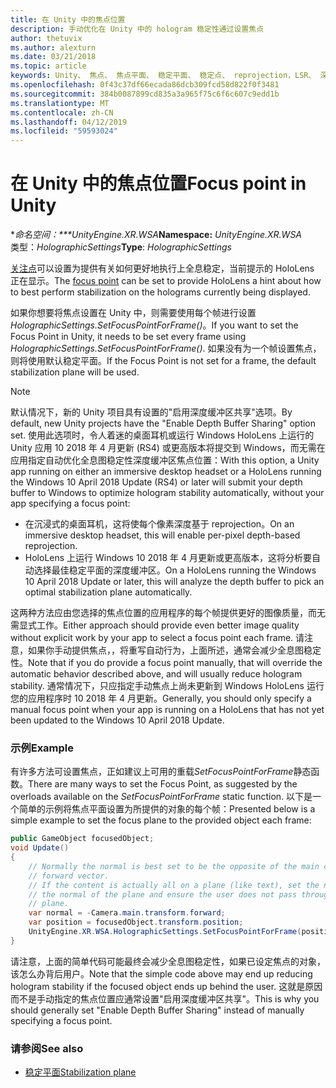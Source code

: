 ```yaml
---
title: 在 Unity 中的焦点位置
description: 手动优化在 Unity 中的 hologram 稳定性通过设置焦点
author: thetuvix
ms.author: alexturn
ms.date: 03/21/2018
ms.topic: article
keywords: Unity、 焦点、 焦点平面、 稳定平面、 稳定点、 reprojection，LSR、 深度缓冲区
ms.openlocfilehash: 0f43c37df66ecada86dcb309fcd58d822f0f3481
ms.sourcegitcommit: 384b0087899cd835a3a965f75c6f6c607c9edd1b
ms.translationtype: MT
ms.contentlocale: zh-CN
ms.lasthandoff: 04/12/2019
ms.locfileid: "59593024"
---
```

# <a name="focus-point-in-unity"></a><span data-ttu-id="19b24-104">在 Unity 中的焦点位置</span><span class="sxs-lookup"><span data-stu-id="19b24-104">Focus point in Unity</span></span>

<span data-ttu-id="19b24-105">\**命名空间：\*\*\*UnityEngine.XR.WSA*</span><span class="sxs-lookup"><span data-stu-id="19b24-105">**Namespace:** *UnityEngine.XR.WSA*</span></span><br>
<span data-ttu-id="19b24-106">类型：*HolographicSettings*</span><span class="sxs-lookup"><span data-stu-id="19b24-106">**Type**: *HolographicSettings*</span></span>

<span data-ttu-id="19b24-107">[关注点](hologram-stability.md#stabilization-plane)可以设置为提供有关如何更好地执行上全息稳定，当前提示的 HoloLens 正在显示。</span><span class="sxs-lookup"><span data-stu-id="19b24-107">The [focus point](hologram-stability.md#stabilization-plane) can be set to provide HoloLens a hint about how to best perform stabilization on the holograms currently being displayed.</span></span>

<span data-ttu-id="19b24-108">如果你想要将焦点设置在 Unity 中，则需要使用每个帧进行设置*HolographicSettings.SetFocusPointForFrame()*。</span><span class="sxs-lookup"><span data-stu-id="19b24-108">If you want to set the Focus Point in Unity, it needs to be set every frame using *HolographicSettings.SetFocusPointForFrame()*.</span></span> <span data-ttu-id="19b24-109">如果没有为一个帧设置焦点，则将使用默认稳定平面。</span><span class="sxs-lookup"><span data-stu-id="19b24-109">If the Focus Point is not set for a frame, the default stabilization plane will be used.</span></span>

> [!NOTE]
> <span data-ttu-id="19b24-110">默认情况下，新的 Unity 项目具有设置的"启用深度缓冲区共享"选项。</span><span class="sxs-lookup"><span data-stu-id="19b24-110">By default, new Unity projects have the "Enable Depth Buffer Sharing" option set.</span></span>  <span data-ttu-id="19b24-111">使用此选项时，令人着迷的桌面耳机或运行 Windows HoloLens 上运行的 Unity 应用 10 2018 年 4 月更新 (RS4) 或更高版本将提交到 Windows，而无需在应用指定自动优化全息图稳定性深度缓冲区焦点位置：</span><span class="sxs-lookup"><span data-stu-id="19b24-111">With this option, a Unity app running on either an immersive desktop headset or a HoloLens running the Windows 10 April 2018 Update (RS4) or later will submit your depth buffer to Windows to optimize hologram stability automatically, without your app specifying a focus point:</span></span>
> * <span data-ttu-id="19b24-112">在沉浸式的桌面耳机，这将使每个像素深度基于 reprojection。</span><span class="sxs-lookup"><span data-stu-id="19b24-112">On an immersive desktop headset, this will enable per-pixel depth-based reprojection.</span></span>
> * <span data-ttu-id="19b24-113">HoloLens 上运行 Windows 10 2018 年 4 月更新或更高版本，这将分析要自动选择最佳稳定平面的深度缓冲区。</span><span class="sxs-lookup"><span data-stu-id="19b24-113">On a HoloLens running the Windows 10 April 2018 Update or later, this will analyze the depth buffer to pick an optimal stabilization plane automatically.</span></span>
>
> <span data-ttu-id="19b24-114">这两种方法应由您选择的焦点位置的应用程序的每个帧提供更好的图像质量，而无需显式工作。</span><span class="sxs-lookup"><span data-stu-id="19b24-114">Either approach should provide even better image quality without explicit work by your app to select a focus point each frame.</span></span>  <span data-ttu-id="19b24-115">请注意，如果你手动提供焦点，，将重写自动行为，上面所述，通常会减少全息图稳定性。</span><span class="sxs-lookup"><span data-stu-id="19b24-115">Note that if you do provide a focus point manually, that will override the automatic behavior described above, and will usually reduce hologram stability.</span></span>  <span data-ttu-id="19b24-116">通常情况下，只应指定手动焦点上尚未更新到 Windows HoloLens 运行您的应用程序时 10 2018 年 4 月更新。</span><span class="sxs-lookup"><span data-stu-id="19b24-116">Generally, you should only specify a manual focus point when your app is running on a HoloLens that has not yet been updated to the Windows 10 April 2018 Update.</span></span>

### <a name="example"></a><span data-ttu-id="19b24-117">示例</span><span class="sxs-lookup"><span data-stu-id="19b24-117">Example</span></span>

<span data-ttu-id="19b24-118">有许多方法可设置焦点，正如建议上可用的重载*SetFocusPointForFrame*静态函数。</span><span class="sxs-lookup"><span data-stu-id="19b24-118">There are many ways to set the Focus Point, as suggested by the overloads available on the *SetFocusPointForFrame* static function.</span></span> <span data-ttu-id="19b24-119">以下是一个简单的示例将焦点平面设置为所提供的对象的每个帧：</span><span class="sxs-lookup"><span data-stu-id="19b24-119">Presented below is a simple example to set the focus plane to the provided object each frame:</span></span>

```cs
public GameObject focusedObject;
void Update()
{
    // Normally the normal is best set to be the opposite of the main camera's 
    // forward vector.
    // If the content is actually all on a plane (like text), set the normal to 
    // the normal of the plane and ensure the user does not pass through the 
    // plane.
    var normal = -Camera.main.transform.forward;     
    var position = focusedObject.transform.position;
    UnityEngine.XR.WSA.HolographicSettings.SetFocusPointForFrame(position, normal);
}
```

<span data-ttu-id="19b24-120">请注意，上面的简单代码可能最终会减少全息图稳定性，如果已设定焦点的对象，该怎么办背后用户。</span><span class="sxs-lookup"><span data-stu-id="19b24-120">Note that the simple code above may end up reducing hologram stability if the focused object ends up behind the user.</span></span>  <span data-ttu-id="19b24-121">这就是原因而不是手动指定的焦点位置应通常设置"启用深度缓冲区共享"。</span><span class="sxs-lookup"><span data-stu-id="19b24-121">This is why you should generally set "Enable Depth Buffer Sharing" instead of manually specifying a focus point.</span></span>

### <a name="see-also"></a><span data-ttu-id="19b24-122">请参阅</span><span class="sxs-lookup"><span data-stu-id="19b24-122">See also</span></span>
* [<span data-ttu-id="19b24-123">稳定平面</span><span class="sxs-lookup"><span data-stu-id="19b24-123">Stabilization plane</span></span>](hologram-stability.md#stabilization-plane)
